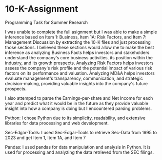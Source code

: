 # 10-K-Assignment
Programming Task for Summer Research

I was unable to complete the full asignment but I was able to make a simple inference based on Item 1: Business, Item 1A: Risk Factors, and Item 7: Management Discussion by extracting the 10-K files and just processing those sections.
I believed these sections would allow me to make the best inference as analyzing Business Facts helps investors and stakeholders understand the company's core business activities, its position within the industry, and its growth prospects. Analyzing Risk Factors helps investors assess the company's risk profile and the potential impact of various risk factors on its performance and valuation. Analyzing MD&A helps investors evaluate management's transparency, communication, and strategic decision-making, providing valuable insights into the company's future prospects.

I also attemped to parse the Earnings-per-share and Net Income for each year and predict what it would be in the future as they provide valuable insight into how a company is doing but I encountered parsing problems.

Python: I chose Python due to its simplicity, readability, and extensive libraries for data processing and web development.

Sec-Edgar-Tools: I used Sec-Edgar-Tools to retrieve Sec-Data from 1995 to 2023 and get Item 1, Item 1A, and Item 7

Pandas: I used pandas for data manipulation and analysis in Python. It is used for processing and analyzing the data retrieved from the SEC filings.




